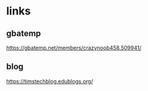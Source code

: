 # links

## gbatemp

https://gbatemp.net/members/crazynoob458.509941/

## blog

https://timstechblog.edublogs.org/
